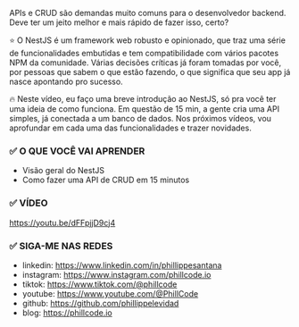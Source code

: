APIs e CRUD são demandas muito comuns para o desenvolvedor backend. Deve ter um jeito melhor e mais rápido de fazer isso, certo?

⭐ O NestJS é um framework web robusto e opinionado, que traz uma série de funcionalidades embutidas e tem compatibilidade com vários pacotes NPM da comunidade. Várias decisões críticas já foram tomadas por você, por pessoas que sabem o que estão fazendo, o que significa que seu app já nasce apontando pro sucesso.

🔥 Neste vídeo, eu faço uma breve introdução ao NestJS, só pra você ter uma ideia de como funciona. Em questão de 15 min, a gente cria uma API simples, já conectada a um banco de dados. Nos próximos vídeos, vou aprofundar em cada uma das funcionalidades e trazer novidades.

### ✅ O QUE VOCÊ VAI APRENDER

* Visão geral do NestJS
* Como fazer uma API de CRUD em 15 minutos

### ✅ VÍDEO

https://youtu.be/dFFpjjD9cj4

### ✅ SIGA-ME NAS REDES

* linkedin: https://www.linkedin.com/in/phillippesantana
* instagram: https://www.instagram.com/phillcode.io
* tiktok: https://www.tiktok.com/@phillcode
* youtube: https://www.youtube.com/@PhillCode
* github: https://github.com/phillippelevidad
* blog: https://phillcode.io
